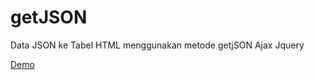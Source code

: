 # getJSON

Data JSON ke Tabel HTML menggunakan metode getjSON Ajax Jquery

<a href="https://onydarrel.github.io/getJSON/">Demo</a>

